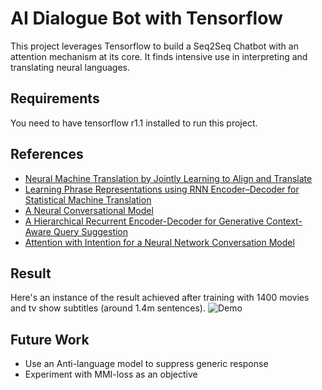 # AI Dialogue Bot with Tensorflow

This project leverages Tensorflow to build a Seq2Seq Chatbot with an attention mechanism at its core. It finds intensive use in interpreting and translating neural languages.

## Requirements
You need to have tensorflow r1.1 installed to run this project.

## References
- [Neural Machine Translation by Jointly Learning to Align and Translate](https://arxiv.org/abs/1409.0473)
- [Learning Phrase Representations using RNN Encoder–Decoder for Statistical Machine Translation](https://arxiv.org/pdf/1406.1078.pdf)
- [A Neural Conversational Model](https://arxiv.org/pdf/1506.05869.pdf)
- [A Hierarchical Recurrent Encoder-Decoder for Generative Context-Aware Query Suggestion](https://arxiv.org/pdf/1507.02221.pdf)
- [Attention with Intention for a Neural Network Conversation Model](https://arxiv.org/pdf/1510.08565.pdf)

## Result
Here's an instance of the result achieved after training with 1400 movies and tv show subtitles (around 1.4m sentences).
![Demo](/meetup_demo.png)

## Future Work
- Use an Anti-language model to suppress generic response
- Experiment with MMI-loss as an objective 